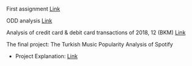 First assignment [Link](mina_silahtaroglu_assignment1.html)


ODD analysis [Link](mina_odd.html)


Analysis of credit card & debit card transactions of 2018, 12 (BKM) [Link](mina_bkm.html)


The final project: The Turkish Music Popularity Analysis of Spotify
- Project Explanation: [Link](Spotify_Analysis.html)
